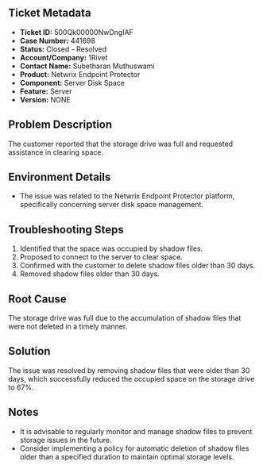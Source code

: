 ## Ticket Metadata
- **Ticket ID:** 500Qk00000NwDngIAF
- **Case Number:** 441698
- **Status:** Closed - Resolved
- **Account/Company:** 1Rivet
- **Contact Name:** Subetharan Muthuswami
- **Product:** Netwrix Endpoint Protector
- **Component:** Server Disk Space
- **Feature:** Server
- **Version:** NONE

## Problem Description
The customer reported that the storage drive was full and requested assistance in clearing space.

## Environment Details
- The issue was related to the Netwrix Endpoint Protector platform, specifically concerning server disk space management.

## Troubleshooting Steps
1. Identified that the space was occupied by shadow files.
2. Proposed to connect to the server to clear space.
3. Confirmed with the customer to delete shadow files older than 30 days.
4. Removed shadow files older than 30 days.

## Root Cause
The storage drive was full due to the accumulation of shadow files that were not deleted in a timely manner.

## Solution
The issue was resolved by removing shadow files that were older than 30 days, which successfully reduced the occupied space on the storage drive to 67%.

## Notes
- It is advisable to regularly monitor and manage shadow files to prevent storage issues in the future.
- Consider implementing a policy for automatic deletion of shadow files older than a specified duration to maintain optimal storage levels.